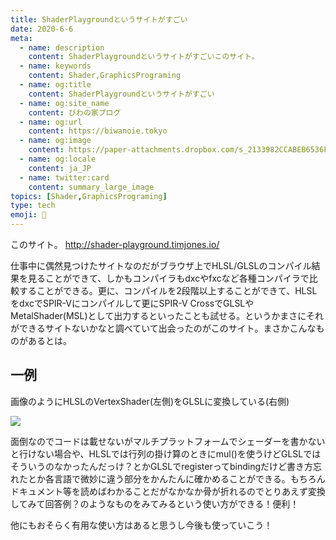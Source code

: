 ```yaml
---
title: ShaderPlaygroundというサイトがすごい
date: 2020-6-6
meta:
  - name: description
    content: ShaderPlaygroundというサイトがすごいこのサイト。
  - name: keywords
    content: Shader,GraphicsPrograming
  - name: og:title
    content: ShaderPlaygroundというサイトがすごい
  - name: og:site_name
    content: びわの家ブログ
  - name: og:url
    content: https://biwanoie.tokyo
  - name: og:image
    content: https://paper-attachments.dropbox.com/s_2133982CCABEB6536F2400CF5406881FEECC0A4D712075EDC6DFA10AB0387F33_1591466646258_2020-06-07_03-03-38.png
  - name: og:locale
    content: ja_JP
  - name: twitter:card
    content: summary_large_image
topics: [Shader,GraphicsPrograming] 
type: tech
emoji: 💛
---
```

このサイト。
http://shader-playground.timjones.io/

仕事中に偶然見つけたサイトなのだがブラウザ上でHLSL/GLSLのコンパイル結果を見ることができて、しかもコンパイラもdxcやfxcなど各種コンパイラで比較することができる。更に、コンパイルを2段階以上することができて、HLSLをdxcでSPIR-Vにコンパイルして更にSPIR-V CrossでGLSLやMetalShader(MSL)として出力するといったことも試せる。というかまさにそれができるサイトないかなと調べていて出会ったのがこのサイト。まさかこんなものがあるとは。


## 一例

画像のようにHLSLのVertexShader(左側)をGLSLに変換している(右側)

![](https://paper-attachments.dropbox.com/s_2133982CCABEB6536F2400CF5406881FEECC0A4D712075EDC6DFA10AB0387F33_1591466646258_2020-06-07_03-03-38.png)


面倒なのでコードは載せないがマルチプラットフォームでシェーダーを書かないと行けない場合や、HLSLでは行列の掛け算のときにmul()を使うけどGLSLではそういうのなかったんだっけ？とかGLSLでregisterってbindingだけど書き方忘れたとか各言語で微妙に違う部分をかんたんに確かめることができる。もちろんドキュメント等を読めばわかることだがなかなか骨が折れるのでとりあえず変換してみて回答例？のようなものをみてみるという使い方ができる！便利！

他にもおそらく有用な使い方はあると思うし今後も使っていこう！

